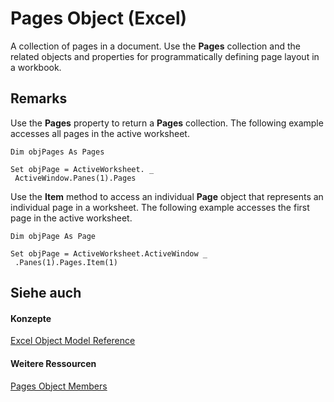 
# Pages Object (Excel)

A collection of pages in a document. Use the  **Pages** collection and the related objects and properties for programmatically defining page layout in a workbook.


## Remarks

Use the  **Pages** property to return a **Pages** collection. The following example accesses all pages in the active worksheet.


```
Dim objPages As Pages 
 
Set objPage = ActiveWorksheet. _ 
 ActiveWindow.Panes(1).Pages
```

Use the  **Item** method to access an individual **Page** object that represents an individual page in a worksheet. The following example accesses the first page in the active worksheet.




```
Dim objPage As Page 
 
Set objPage = ActiveWorksheet.ActiveWindow _ 
 .Panes(1).Pages.Item(1)
```


## Siehe auch


#### Konzepte


[Excel Object Model Reference](11ea8598-8a20-92d5-f98b-0da04263bf2c.md)
#### Weitere Ressourcen


[Pages Object Members](http://msdn.microsoft.com/library/970cda07-ab54-2142-1f0c-d11a1ee4f566%28Office.15%29.aspx)